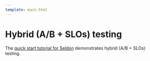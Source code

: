 ```yaml
---
template: main.html
---
```


# Hybrid (A/B + SLOs) testing

The [quick start tutorial for Seldon](../quick-start.md) demonstrates hybrid (A/B + SLOs) testing.
